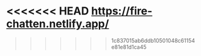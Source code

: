 <<<<<<< HEAD
https://fire-chatten.netlify.app/
=======

>>>>>>> 1c837015ab6ddb10501048c61154e81e81d1ca45
